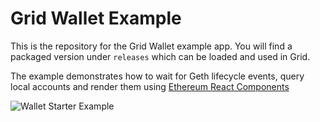# Grid Wallet Example

This is the repository for the Grid Wallet example app.
You will find a packaged version under `releases` which can be loaded and used in Grid.

The example demonstrates how to wait for Geth lifecycle events, query local accounts and render them using [Ethereum React Components](https://github.com/ethereum/ethereum-react-components)

![Wallet Starter Example](/assets/grid-wallet2.gif)